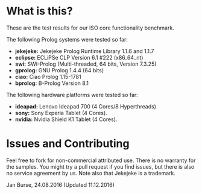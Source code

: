 # What is this?

These are the test results for our ISO core functionality benchmark.

The following Prolog systems were tested so far:
- **jekejeke:** Jekejeke Prolog Runtime Library 1.1.6 and 1.1.7
- **eclipse:** ECLiPSe CLP Version 6.1 #222 (x86_64_nt)
- **swi:** SWI-Prolog (Multi-threaded, 64 bits, Version 7.3.25)
- **gprolog:** GNU Prolog 1.4.4 (64 bits)
- **ciao:** Ciao Prolog 1.15-1781
- **bprolog:** B-Prolog Version 8.1

The following hardware platforms were tested so far:
- **ideapad:** Lenovo Ideapad 700 (4 Cores/8 Hyperthreads)
- **sony:** Sony Experia Tablet (4 Cores).
- **nvidia:** Nvidia Shield K1 Tablet (4 Cores).

# Issues and Contributing

Feel free to fork for non-commercial attributed use. There
is no warranty for the samples. You might try a pull
request if you find issues, but there is also no service
agreement by us. Note also that Jekejeke is a trademark.

Jan Burse, 24.08.2016 (Updated 11.12.2016)